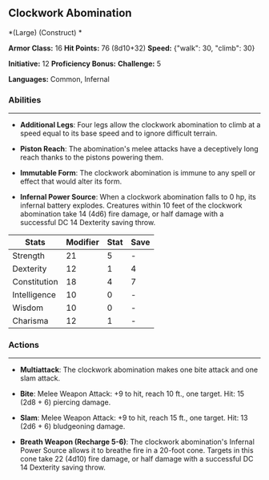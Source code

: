 ## Clockwork Abomination
*(Large) (Construct) *

**Armor Class:** 16
**Hit Points:** 76 (8d10+32)
**Speed:** {"walk": 30, "climb": 30}

**Initiative:** 12
**Proficiency Bonus:**
**Challenge:** 5

**Languages:** Common, Infernal

### Abilities
 --- 
- **Additional Legs**: Four legs allow the clockwork abomination to climb at a speed equal to its base speed and to ignore difficult terrain.

- **Piston Reach**: The abomination's melee attacks have a deceptively long reach thanks to the pistons powering them.

- **Immutable Form**: The clockwork abomination is immune to any spell or effect that would alter its form.

- **Infernal Power Source**: When a clockwork abomination falls to 0 hp, its infernal battery explodes. Creatures within 10 feet of the clockwork abomination take 14 (4d6) fire damage, or half damage with a successful DC 14 Dexterity saving throw.



| Stats | Modifier | Stat | Save
| ---- | ---- | ---- | ---- |
| Strength | 21 | 5 | - |
| Dexterity | 12 | 1 | 4 |
| Constitution | 18 | 4 | 7 |
| Intelligence | 10 | 0 | - |
| Wisdom | 10 | 0 | - |
| Charisma | 12 | 1 | - |

### Actions
 --- 
- **Multiattack**: The clockwork abomination makes one bite attack and one slam attack.

- **Bite**: Melee Weapon Attack: +9 to hit, reach 10 ft., one target. Hit: 15 (2d8 + 6) piercing damage.

- **Slam**: Melee Weapon Attack: +9 to hit, reach 15 ft., one target. Hit: 13 (2d6 + 6) bludgeoning damage.

- **Breath Weapon (Recharge 5-6)**: The clockwork abomination's Infernal Power Source allows it to breathe fire in a 20-foot cone. Targets in this cone take 22 (4d10) fire damage, or half damage with a successful DC 14 Dexterity saving throw.


